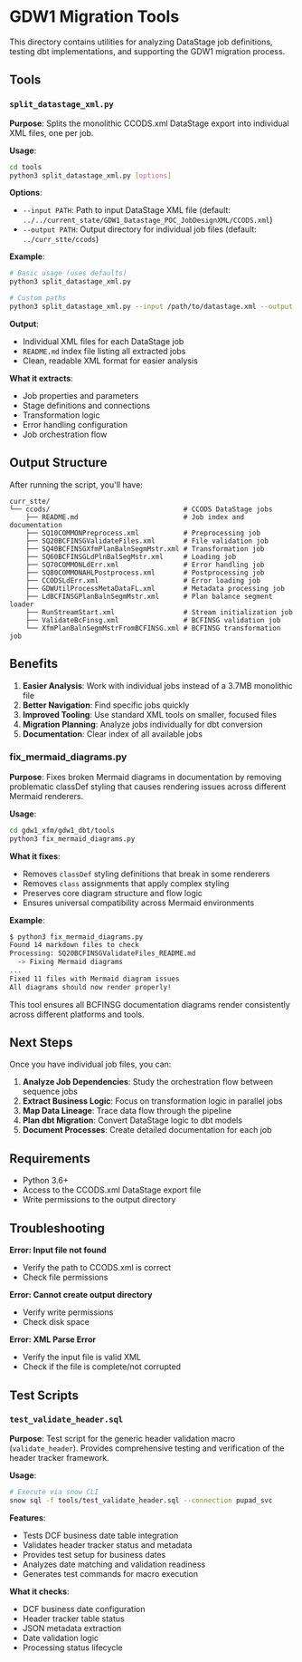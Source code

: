 # GDW1 Migration Tools

This directory contains utilities for analyzing DataStage job definitions, testing dbt implementations, and supporting the GDW1 migration process.

## Tools

### `split_datastage_xml.py`

**Purpose**: Splits the monolithic CCODS.xml DataStage export into individual XML files, one per job.

**Usage**:
```bash
cd tools
python3 split_datastage_xml.py [options]
```

**Options**:
- `--input PATH`: Path to input DataStage XML file (default: `../../current_state/GDW1_Datastage_POC_JobDesignXML/CCODS.xml`)
- `--output PATH`: Output directory for individual job files (default: `../curr_stte/ccods`)

**Example**:
```bash
# Basic usage (uses defaults)
python3 split_datastage_xml.py

# Custom paths
python3 split_datastage_xml.py --input /path/to/datastage.xml --output /path/to/output
```

**Output**:
- Individual XML files for each DataStage job
- `README.md` index file listing all extracted jobs
- Clean, readable XML format for easier analysis

**What it extracts**:
- Job properties and parameters
- Stage definitions and connections  
- Transformation logic
- Error handling configuration
- Job orchestration flow

## Output Structure

After running the script, you'll have:

```
curr_stte/
└── ccods/                                 # CCODS DataStage jobs
    ├── README.md                          # Job index and documentation
    ├── SQ10COMMONPreprocess.xml           # Preprocessing job
    ├── SQ20BCFINSGValidateFiles.xml       # File validation job
    ├── SQ40BCFINSGXfmPlanBalnSegmMstr.xml # Transformation job
    ├── SQ60BCFINSGLdPlnBalSegMstr.xml     # Loading job
    ├── SQ70COMMONLdErr.xml                # Error handling job
    ├── SQ80COMMONAHLPostprocess.xml       # Postprocessing job
    ├── CCODSLdErr.xml                     # Error loading job
    ├── GDWUtilProcessMetaDataFL.xml       # Metadata processing job
    ├── LdBCFINSGPlanBalnSegmMstr.xml      # Plan balance segment loader
    ├── RunStreamStart.xml                 # Stream initialization job
    ├── ValidateBcFinsg.xml                # BCFINSG validation job
    └── XfmPlanBalnSegmMstrFromBCFINSG.xml # BCFINSG transformation job
```

## Benefits

1. **Easier Analysis**: Work with individual jobs instead of a 3.7MB monolithic file
2. **Better Navigation**: Find specific jobs quickly
3. **Improved Tooling**: Use standard XML tools on smaller, focused files
4. **Migration Planning**: Analyze jobs individually for dbt conversion
5. **Documentation**: Clear index of all available jobs

### fix_mermaid_diagrams.py

**Purpose**: Fixes broken Mermaid diagrams in documentation by removing problematic classDef styling that causes rendering issues across different Mermaid renderers.

**Usage**:
```bash
cd gdw1_xfm/gdw1_dbt/tools
python3 fix_mermaid_diagrams.py
```

**What it fixes**:
- Removes `classDef` styling definitions that break in some renderers
- Removes `class` assignments that apply complex styling 
- Preserves core diagram structure and flow logic
- Ensures universal compatibility across Mermaid environments

**Example**:
```bash
$ python3 fix_mermaid_diagrams.py
Found 14 markdown files to check
Processing: SQ20BCFINSGValidateFiles_README.md
  -> Fixing Mermaid diagrams
...
Fixed 11 files with Mermaid diagram issues
All diagrams should now render properly!
```

This tool ensures all BCFINSG documentation diagrams render consistently across different platforms and tools.

## Next Steps

Once you have individual job files, you can:

1. **Analyze Job Dependencies**: Study the orchestration flow between sequence jobs
2. **Extract Business Logic**: Focus on transformation logic in parallel jobs
3. **Map Data Lineage**: Trace data flow through the pipeline
4. **Plan dbt Migration**: Convert DataStage logic to dbt models
5. **Document Processes**: Create detailed documentation for each job

## Requirements

- Python 3.6+
- Access to the CCODS.xml DataStage export file
- Write permissions to the output directory

## Troubleshooting

**Error: Input file not found**
- Verify the path to CCODS.xml is correct
- Check file permissions

**Error: Cannot create output directory**
- Verify write permissions
- Check disk space

**Error: XML Parse Error**
- Verify the input file is valid XML
- Check if the file is complete/not corrupted

## Test Scripts

### `test_validate_header.sql`

**Purpose**: Test script for the generic header validation macro (`validate_header`). Provides comprehensive testing and verification of the header tracker framework.

**Usage**:
```bash
# Execute via snow CLI
snow sql -f tools/test_validate_header.sql --connection pupad_svc
```

**Features**:
- Tests DCF business date table integration
- Validates header tracker status and metadata  
- Provides test setup for business dates
- Analyzes date matching and validation readiness
- Generates test commands for macro execution

**What it checks**:
- DCF business date configuration
- Header tracker table status
- JSON metadata extraction
- Date validation logic
- Processing status lifecycle

